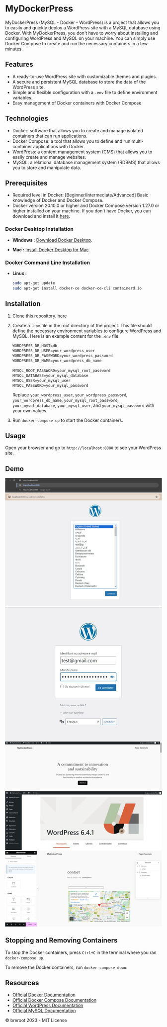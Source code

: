 # MyDockerPress

MyDockerPress (MySQL - Docker - WordPress) is a project that allows you to easily and quickly deploy a WordPress site with a MySQL database using Docker. With MyDockerPress, you don't have to worry about installing and configuring WordPress and MySQL on your machine. You can simply use Docker Compose to create and run the necessary containers in a few minutes.

## Features

- A ready-to-use WordPress site with customizable themes and plugins.
- A secure and persistent MySQL database to store the data of the WordPress site.
- Simple and flexible configuration with a `.env` file to define environment variables.
- Easy management of Docker containers with Docker Compose.

## Technologies

- Docker: software that allows you to create and manage isolated containers that can run applications.
- Docker Compose: a tool that allows you to define and run multi-container applications with Docker.
- WordPress: a content management system (CMS) that allows you to easily create and manage websites.
- MySQL: a relational database management system (RDBMS) that allows you to store and manipulate data.

## Prerequisites

- Required level in Docker: [Beginner/Intermediate/Advanced] Basic knowledge of Docker and Docker Compose.
- Docker version 20.10.0 or higher and Docker Compose version 1.27.0 or higher installed on your machine. If you don't have Docker, you can download and install it [here](https://www.docker.com/get-started).

### Docker Desktop Installation

- **Windows :** [Download Docker Desktop](https://desktop.docker.com/win/main/amd64/Docker%20Desktop%20Installer.exe).

- **Mac :** [Install Docker Desktop for Mac](https://docs.docker.com/desktop/install/mac-install/)

### Docker Command Line Installation

- **Linux :**
  ```bash
  sudo apt-get update
  sudo apt-get install docker-ce docker-ce-cli containerd.io
  ```

## Installation

1. Clone this repository. [here](https://github.com/Monsieur9Bre99/MyDockerPress.git)
2. Create a `.env` file in the root directory of the project. This file should define the necessary environment variables to configure WordPress and MySQL. Here is an example content for the `.env` file:

    ```env
    WORDPRESS_DB_HOST=db
    WORDPRESS_DB_USER=your_wordpress_user
    WORDPRESS_DB_PASSWORD=your_wordpress_password
    WORDPRESS_DB_NAME=your_wordpress_db_name

    MYSQL_ROOT_PASSWORD=your_mysql_root_password
    MYSQL_DATABASE=your_mysql_database
    MYSQL_USER=your_mysql_user
    MYSQL_PASSWORD=your_mysql_password
    ```

    Replace `your_wordpress_user`, `your_wordpress_password`, `your_wordpress_db_name`, `your_mysql_root_password`, `your_mysql_database`, `your_mysql_user`, and `your_mysql_password` with your own values.

3. Run `docker-compose up` to start the Docker containers.

## Usage

Open your browser and go to `http://localhost:8080` to see your WordPress site.

## Demo

![Screenshot 0](../images/img-0.jpg)
![Screenshot of the WordPress site installation](../images/img-1.jpg)
![Screenshot of the WordPress site authentication](../images/img-2.jpg)
![Screenshot of the WordPress site](../images/img-3.jpg)
![Screenshot of the WordPress site](../images/img-4.jpg)
![Screenshot of Elementor illustration](../images/img-elementor.jpg)

## Stopping and Removing Containers

To stop the Docker containers, press `Ctrl+C` in the terminal where you ran `docker-compose up`.

To remove the Docker containers, run `docker-compose down`.

## Resources

- [Official Docker Documentation](https://docs.docker.com/)
- [Official Docker Compose Documentation](https://docs.docker.com/compose/)
- [Official WordPress Documentation](https://wordpress.org/support/documentation/)
- [Official MySQL Documentation](https://dev.mysql.com/doc/)


© breroot 2023 - MIT License
